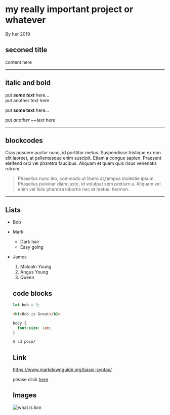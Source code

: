 # my really important project or whatever
By her 2019 

## seconed title
content here

---
## italic and bold
put ***some text*** here...<br>
put another text here

put **some text** here...

put _another ~~text_ here



---

## blockcodes
Cras posuere auctor nunc, id porttitor metus. Suspendisse tristique ex non elit laoreet, at pellentesque enim suscipit. Etiam a congue sapien. Praesent eleifend orci vel pharetra faucibus. Aliquam et quam quis risus venenatis rutrum.
> Phasellus nunc leo, commodo ut libero at,tempus molestie ipsum. Phasellus pulvinar diam justo, id volutpat sem pretium a. 
> Aliquam vel enim vel felis pharetra lobortis nec et metus.
hermon.


---


## Lists
- Bob
- Mark
  - Dark hair
  - Easy going
- James
  

  1. Malcoln Young
  2. Angus Young
  3. Queen
   

  ## code blocks
  ```js
  let bob = 3;
  ```

  ```html
  <h1>Bob is Great</h1>
  ```

  ```css
  body {
    font-size: 1em;
  }
  ```

  ```sh
  $ cd poco/
  ```

  ## Link
  https://www.markdownguide.org/basic-syntax/
  

  please click [here](https://www.markdownguide.org/basic-syntax/)

  ## Images
  ![what is lion](https://timedotcom.files.wordpress.com/2018/12/lion-conservators-center.jpg)

